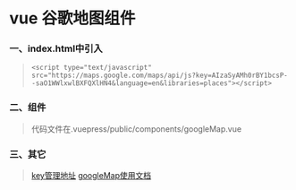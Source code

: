 # vue 谷歌地图组件


### 一、index.html中引入
>   `<script type="text/javascript" src="https://maps.google.com/maps/api/js?key=AIzaSyAMh0rBY1bcsP--saO1WWlxwlBXFQXlHN4&language=en&libraries=places"></script>`
### 二、组件
>    代码文件在.vuepress/public/components/googleMap.vue
### 三、其它
>    [key管理地址](https://cloud.google.com/maps-platform)
>    [googleMap使用文档](https://developers.google.com/maps/documentation/javascript/markers#maps_icon_simple-javascript)